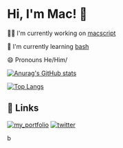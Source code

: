 
# Hi, I'm Mac! 👋


👩‍💻 I'm currently working on [macscript](https://github.com/itsmaclol/macscript)

🧠 I'm currently learning [bash](https://www.gnu.org/software/bash/)


😄 Pronouns He/Him/

[![Anurag's GitHub stats](https://github-readme-stats.vercel.app/api?username=itsmaclol)](https://github.com/anuraghazra/github-readme-stats)

[![Top Langs](https://github-readme-stats.vercel.app/api/top-langs/?username=itsmaclol)](https://github.com/anuraghazra/github-readme-stats)

## 🔗 Links
[![my_portfolio](https://img.shields.io/badge/my_portfolio-000?style=for-the-badge&logo=ko-fi&logoColor=white)](https://mac.planks.ml)
[![twitter](https://img.shields.io/badge/twitter-1DA1F2?style=for-the-badge&logo=twitter&logoColor=white)](https://twitter.com/itsmaclol)

b
